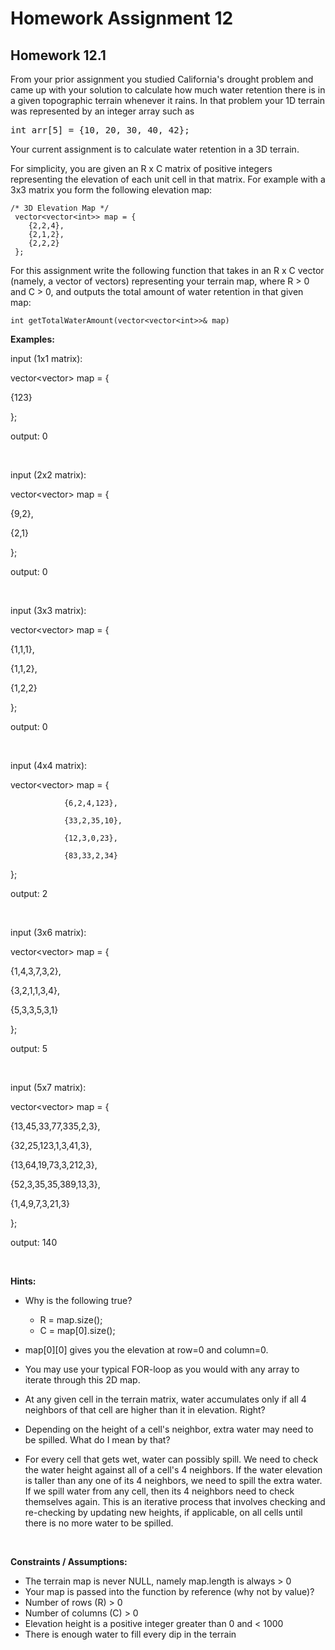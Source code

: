 # Homework Assignment 12

## Homework 12.1
From your prior assignment you studied California's drought problem and came up with your solution to calculate how 
much water retention there is in a given topographic terrain whenever it rains. In that problem your 1D terrain was 
represented by an integer array such as

<pre>
int arr[5] = {10, 20, 30, 40, 42};
</pre>

Your current assignment is to calculate water retention in a 3D terrain.

For simplicity, you are given an R x C matrix of positive integers representing the elevation of each unit cell in that 
matrix. For example with a 3x3 matrix you form the following elevation map:

```
/* 3D Elevation Map */
 vector<vector<int>> map = {
    {2,2,4},
    {2,1,2},
    {2,2,2}
 };
```

For this assignment write the following function that takes in an R x C vector (namely, a vector of vectors) 
representing your terrain map, where R > 0 and C > 0, and outputs the total amount of water retention in that given map:

```
int getTotalWaterAmount(vector<vector<int>>& map)
```

**Examples:**

input (1x1 matrix): 

vector<vector<int>> map = {

{123}

};

output: 0

<br />

input (2x2 matrix): 

vector<vector<int>> map = {

{9,2},

{2,1}

};

output: 0

<br />

input (3x3 matrix): 

vector<vector<int>> map = {

{1,1,1},

{1,1,2},

{1,2,2}

};

output: 0

<br />

input (4x4 matrix): 

vector<vector<int>> map = {

                {6,2,4,123},

                {33,2,35,10},

                {12,3,0,23},

                {83,33,2,34}

};

output: 2

<br />

input (3x6 matrix): 

vector<vector<int>> map = {

{1,4,3,7,3,2},

{3,2,1,1,3,4},

{5,3,3,5,3,1}

};

output: 5

<br />

input (5x7 matrix): 

vector<vector<int>> map = {

{13,45,33,77,335,2,3},

{32,25,123,1,3,41,3},

{13,64,19,73,3,212,3},

{52,3,35,35,389,13,3},

{1,4,9,7,3,21,3}

};

output: 140

<br />

**Hints:**

* Why is the following true? 
  * R = map.size(); 
  * C = map[0].size();

* map[0][0] gives you the elevation at row=0 and column=0.
* You may use your typical FOR-loop as you would with any array to iterate through this 2D map.
* At any given cell in the terrain matrix, water accumulates only if all 4 neighbors of that cell are higher than it 
in elevation. Right?
* Depending on the height of a cell's neighbor, extra water may need to be spilled. What do I mean by that? 
* For every cell that gets wet, water can possibly spill. We need to check the water height against all of a cell's 4 
neighbors. If the water elevation is taller than any one of its 4 neighbors, we need to spill the extra water. If we 
spill water from any cell, then its 4 neighbors need to check themselves again. This is an iterative process that 
involves checking and re-checking by updating new heights, if applicable, on all cells until there is no more water to 
be spilled.

<br />

**Constraints / Assumptions:**

* The terrain map is never NULL, namely map.length is always > 0
* Your map is passed into the function by reference (why not by value)?
* Number of rows (R) > 0
* Number of columns (C) > 0
* Elevation height is a positive integer greater than 0 and < 1000
* There is enough water to fill every dip in the terrain